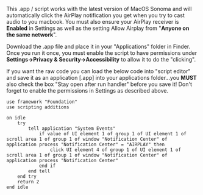 This .app / script works with the latest version of MacOS Sonoma and will automatically click the AirPlay notification you get when you try to cast audio to you macbook.  You must also ensure your AirPlay receiver is **Enabled** in Settings as well as the setting Allow Airplay from "**Anyone on the same network**".

Download the .app file and place it in your "Applications" folder in Finder.  Once you run it once, you must enable the script to have permissions under **Settings->Privacy & Security->Accessibility** to allow it to do the "clicking".


If you want the raw code you can load the below code into "script editor" and save it as an application [.app] into your applications folder...you **MUST** also check the box "Stay open after run handler" before you save it!  Don't forget to enable the permissions in Settings as described above.

```
use framework "Foundation"
use scripting additions

on idle
	try
		tell application "System Events"
			if value of UI element 1 of group 1 of UI element 1 of scroll area 1 of group 1 of window "Notification Center" of application process "Notification Center" = "AIRPLAY" then
				click UI element 4 of group 1 of UI element 1 of scroll area 1 of group 1 of window "Notification Center" of application process "Notification Center"
			end if
		end tell
	end try
	return 2
end idle
```

